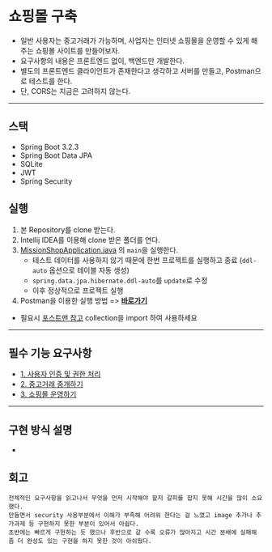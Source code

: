 # 쇼핑몰 구축
- 일반 사용자는 중고거래가 가능하며, 사업자는 인터넷 쇼핑몰을 운영할 수 있게 해주는 쇼핑몰 사이트를 만들어보자.
- 요구사항의 내용은 프론트엔드 없이, 백엔드만 개발한다. 
- 별도의 프론트엔드 클라이언트가 존재한다고 생각하고 서버를 만들고, Postman으로 테스트를 한다. 
- 단, CORS는 지금은 고려하지 않는다.
---
## 스택
- Spring Boot 3.2.3
- Spring Boot Data JPA
- SQLite
- JWT
- Spring Security

## 실행
1. 본 Repository를 clone 받는다.
2. Intellij IDEA를 이용해 clone 받은 폴더를 연다.
3. [MissionShopApplication.java](/src/main/java/com/example/Mission_shop/MissionShopApplication.java) 의 `main`을 실행한다.
    - 테스트 데이터를 사용하지 않기 때문에 한번 프로젝트를 실행하고 종료 (`ddl-auto` 옵션으로 테이블 자동 생성)
    - `spring.data.jpa.hibernate.ddl-auto`를 `update`로 수정
    - 이후 정상적으로 프로젝트 실행
4. Postman을 이용한 실행 방법 => **[바로가기](/md/ExecuteReadme.md)**
- 필요시 [포스트맨 참고](/md/Mission_Shop.postman_collection.json) collection을 import 하여 사용하세요
---
## 필수 기능 요구사항
- [1. 사용자 인증 및 권한 처리 ](/md/1.User-authentication&authorization-handling.md)
- [2. 중고거래 중개하기 ](/md/2.Used-trade.md)
- [3. 쇼핑몰 운영하기 ](/md/3.ShoppingMall.md)

---
## 구현 방식 설명
-
## 회고
```text
전체적인 요구사항을 읽고나서 무엇을 먼저 시작해야 할지 갈피를 잡지 못해 시간을 많이 소요했다.
만들면서 security 사용부분에서 이해가 부족해 어려워 한다는 걸 느꼈고 image 추가나 추가과제 등 구현하지 못한 부분이 있어서 아쉽다.
초반에는 빠르게 구현하는 듯 했으나 후반으로 갈 수록 오류가 많아지고 시간 분배에 실패해 좀 더 완성도 있는 구현을 하지 못한 것이 아쉬웠다.
```